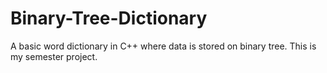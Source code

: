 # Binary-Tree-Dictionary
A basic word dictionary in C++ where data is stored on binary tree. This is my semester project.

